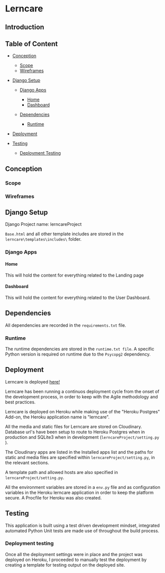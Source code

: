 # Lerncare

## Introduction

## Table of Content

* [Conception](#conception)
  * [Scope](#scope)
  * [Wireframes](#wireframes)

* [Django Setup](#django-setup)
  * [Django Apps](#django-apps)
    * [Home](#home)
    * [Dashboard](#dashboard)

  * [Dependencies](#dependencies)
    * [Runtime](#runtime)

* [Deployment](#deployment)

* [Testing](#testing)
  * [Deployment Testing](#deployment-testing)


## Conception

### Scope

### Wireframes

## Django Setup

Django Project name: lerncareProject

`Base.html` and all other template includes are stored in the `lerncare\templates\includes\` folder.

### Django Apps

#### Home

This will hold the content for everything related to the Landing page

#### Dashboard

This will hold the content for everything related to the User Dashboard.

## Dependencies

All dependencies are recorded in the `requirements.txt` file.

### Runtime

The runtime dependencies are stored in the `runtime.txt file`. A specific Python version is required on runtime due to the `Psycopg2` dependency.

## Deployment

Lerncare is deployed [here!](https://lerncare-13184912aa8c.herokuapp.com/)

Lerncare has been running a continuos deployment cycle from the onset of the development process, in order to keep with the Agile methodology and best practices.

Lerncare is deployed on Heroku while making use of the "Heroku Postgres" Add-on, the Heroku application name is "lerncare".

All the media and static files for Lerncare are stored on Cloudinary. Database url's have been setup to route to Heroku Postgres when in production and SQLite3 when in development (`lerncareProject/setting.py` ).

The Cloudinary apps are listed in the Installed apps list and the paths for static and media files are specified within `lerncareProject/setting.py`, in the relevant sections.

A template path and allowed hosts are also specified in `lerncareProject/setting.py`.

All the environment variables are stored in a `env.py` file and as configuration variables in the Heroku lerncare application in order to keep the platform secure. A Procfile for Heroku was also created.

## Testing

This application is built using a test driven development mindset, integrated automated Python Unit tests are made use of throughout the build process.

### Deployment testing

Once all the deployment settings were in place and the project was deployed on Heroku, I proceeded to manually test the deployment by creating a template for testing output on the deployed site.

